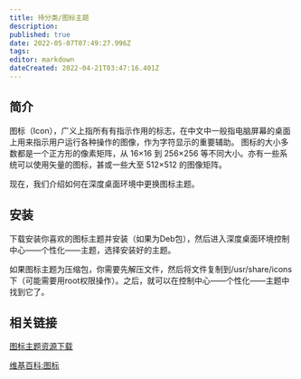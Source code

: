 ```yaml
---
title: 待分类/图标主题
description: 
published: true
date: 2022-05-07T07:49:27.996Z
tags: 
editor: markdown
dateCreated: 2022-04-21T03:47:16.401Z
---
```


## 简介

图标（Icon），广义上指所有有指示作用的标志，在中文中一般指电脑屏幕的桌面上用来指示用户运行各种操作的图像，作为字符显示的重要辅助。 图标的大小多数都是一个正方形的像素矩阵，从 16×16 到 256×256 等不同大小。亦有一些系统可以使用矢量的图标，甚或一些大至 512×512 的图像矩阵。

现在，我们介绍如何在深度桌面环境中更换图标主题。

## 安装

下载安装你喜欢的图标主题并安装（如果为Deb包），然后进入深度桌面环境控制中心——个性化——主题，选择安装好的主题。

如果图标主题为压缩包，你需要先解压文件，然后将文件复制到/usr/share/icons下（可能需要用root权限操作）。之后，就可以在控制中心——个性化——主题中找到它了。

## 相关链接

[图标主题资源下载](http://gnome-look.org/index.php?xcontentmode=120x121)

[维基百科:图标](http://zh.wikipedia.org/wiki/%E5%9C%96%E6%A8%99)
